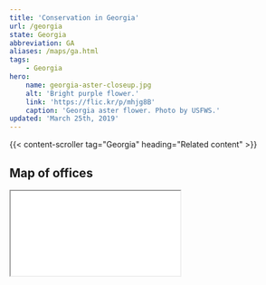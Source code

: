 ```yaml
---
title: 'Conservation in Georgia'
url: /georgia
state: Georgia
abbreviation: GA
aliases: /maps/ga.html
tags:
    - Georgia
hero:
    name: georgia-aster-closeup.jpg
    alt: 'Bright purple flower.'
    link: 'https://flic.kr/p/mhjg8B'
    caption: 'Georgia aster flower. Photo by USFWS.'
updated: 'March 25th, 2019'
---
```


{{< content-scroller tag="Georgia" heading="Related content" >}}

## Map of offices

<iframe src="/https://usfws.github.io/southeast-mega-map/?state=Georgia" class="state-map" title="List of offices in the Southeast Region of the U.S. Fish and Wildlife Service"></iframe>
